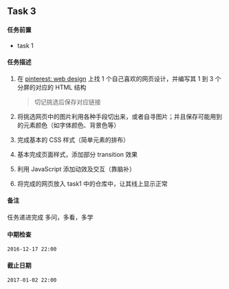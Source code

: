 ## Task 3
#### 任务前置
- task 1

#### 任务描述
1. 在 [pinterest: web design](https://www.pinterest.com/search/pins/?q=web%20design) 上找 1 个自己喜欢的网页设计，并编写其 1 到 3 个分屏的对应的 HTML 结构

    > 切记挑选后保存对应链接

2. 将挑选网页中的图片利用各种手段切出来，或者自寻图片；并且保存可能用到的元素颜色（如字体颜色、背景色等）
3. 完成基本的 CSS 样式（简单元素的排布）
4. 基本完成页面样式，添加部分 transition 效果
5. 利用 JavaScript 添加动效及交互（靠脑补）
6. 将完成的网页放入 task1 中的仓库中，让其线上显示正常

#### 备注
任务递进完成
多问，多看，多学

#### 中期检查
``2016-12-17 22:00``

#### 截止日期
``2017-01-02 22:00``
